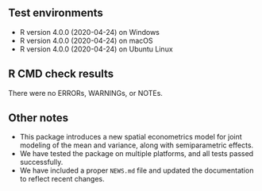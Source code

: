 ## Test environments
- R version 4.0.0 (2020-04-24) on Windows
- R version 4.0.0 (2020-04-24) on macOS
- R version 4.0.0 (2020-04-24) on Ubuntu Linux

## R CMD check results

There were no ERRORs, WARNINGs, or NOTEs.

## Other notes

- This package introduces a new spatial econometrics model for joint modeling of the mean and variance, along with semiparametric effects.
- We have tested the package on multiple platforms, and all tests passed successfully.
- We have included a proper `NEWS.md` file and updated the documentation to reflect recent changes.